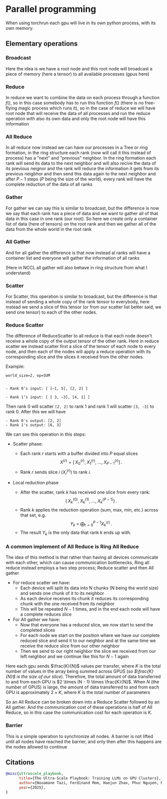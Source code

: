 # Parallel programming

When using torchrun each gpu will live in its own python process, with its own memory.

## Elementary operations

### Broadcast

Here the idea is we have a root node and this root node will broadcast a piece of memory (here a tensor) to all available processes (gpus here)

### Reduce

In reduce we want to combine the data on each process through a function $f()$, so in this case somebody has to run this function $f()$ (there is no free-flying magic process which runs it), so in the case of reduce we will have root node that will receive the data of all processes and run the reduce operation with also its own data and only the root node will have this information

### All Reduce

In all reduce now instead we can have our processes in a Tree or ring formation, in the ring structure each rank (now will call it this instead of process) has a "next" and "previous" neighbor. In the ring formation each rank will send its data to the next neighbor and will also recive the data of its previous neignor and the rank will reduce the information it gets from its previous neigbhor and then send this data again to the next neighbor and after $P-1$ steps ($P$ being the size of the world), every rank will have the complete reduction of the data of all ranks

### Gather
For gather we can say this is similar to broadcast, but the difference is now we say that each rank has a piece of data and we want to gather all of that data in this case in one rank (our root). So here we create only a container list of data (here of tensors) on the root rank and then we gather all of the data from the whole world in the root rank

### All Gather
And for all gather the difference is that now instead al ranks will have a container list and everyone will gather the information of all ranks

(Here in NCCL all gather will also behave in ring structure from what I understand)

### Scatter 
For Scatter, this operation is similar to broadcast, but the difference is that instead of sending a whole copy of the rank tensor to everybody, here instead we send a slice of this tensor (or from our scatter list better said, we send one tensor) to each of the other nodes.

### Reduce Scatter
The difference of ReduceScatter to all reduce is that each node doesn't receive a whole copy of the output tensor of the other rank. Here in reduce scatter we instead scatter first a slice of the tensor of each node to every node, and then each of the nodes will apply a reduce operation with its corresponding slice and the slices it received from the other nodes.

Example:
```
world_size=2, op=SUM


- Rank 0’s input: [ [–1, 5], [2, 2] ]

- Rank 1’s input: [ [ 3, –3], [4, 1] ]
```

Then rank 0 will scatter `[2, 2]` to rank 1 and rank 1 will scatter `[3, -3]` to rank 0. After this we will have

```
- Rank 0's output: [2, 2]
- Rank 1's output: [6, 3]
``` 

We can see this operation in this steps:

- Scatter phase:
	- Each rank $r$ starts with a buffer divided into $P$ equal slices $$X^{(r)} = [\,X^{(r)}_0,\;X^{(r)}_1,\;\dots,\;X^{(r)}_{P-1}]\,.$$
	- Rank $r$ sends slice $i$ ($X^{(r)}_i$) to rank $i$.

- Local reduction phase
	- After the scatter, rank $k$ has received one slice from every rank: $$\{\,X^{(0)}_k,\;X^{(1)}_k,\;\dots,\;X^{(P-1)}_k\}\,.$$
	- Rank $k$ applies the reduction operation (sum, max, min, etc.) across that set, e.g. $$Y_k \;=\; \bigoplus_{r=0}^{P-1} X^{(r)}_k\,.$$
	- The result $Y_k$ is the only data that rank $k$ ends up with.

### A common implement of All Reduce is Ring All Reduce
The idea of this method is that rather than having all devices communicate with each other, which can cause communication bottlenecks, Ring all reduce instead employs a two step process; Reduce scatter and then All gather

- For reduce scatter we have:
	- Each device will split its data into N chunks (N being the world size) and sends one chunk of it to its neighbor
	- As each device receives its chunk it reduces its corresponding chunk with the one received from its neighbor
	- This will be repeated $N - 1$ times, and in the end each node will have a complete reduces slice
- For All gather we have:
	- Now that everyone has a reduced slice, we now start to send the completed slices
	- For each node we start on the position where we have our complete reduced slice and send it to our neighbor and at the same time we receive the reduce slice from our other neighbor
	- Then we send to our right neighbor the slice we received from our left neighbor and we continue like this for $N - 1$ again

Here each gpu sends $\frac{K}{N}$ values per transfer, where $K$ is the total number of values in the array being summed across GPUS (*so $\frac{K}{N}$ is the size of our slice*). Therefore, the total amount of data transferred to and from each GPU is $2 \times (N - 1) \times \frac{K}{N}$. When $N$ (the number of GPUS) is large, the amount of data transferred to and from each GPU is approximately $2 \times K$, where $K$ is the total number of parameters

So an All Reduce can be broken down into a Reduce Scatter followed by an All gather. And the communication cost of these operations is half of All Reduce, so in this case the communication cost for each operation is $K$.

### Barrier
This is a simple operation to synchronize all nodes. A barrier is not lifted until all nodes have reached the barrier, and only then after this happens are the nodes allowed to continue

## Citations
```bibtex
@misc{ultrascale_playbook,
      title={The Ultra-Scale Playbook: Training LLMs on GPU Clusters},
      author={Nouamane Tazi, Ferdinand Mom, Haojun Zhao, Phuc Nguyen, Mohamed Mekkouri, Leandro Werra, Thomas Wolf},
      year={2025},
}
```